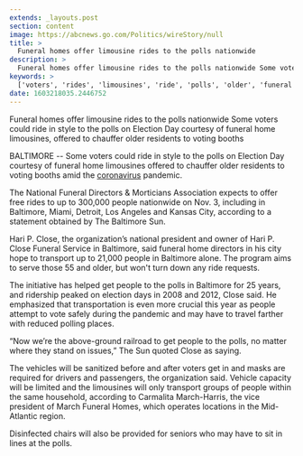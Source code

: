 ```yaml
--- 
extends: _layouts.post 
section: content 
image: https://abcnews.go.com/Politics/wireStory/null 
title: > 
  Funeral homes offer limousine rides to the polls nationwide 
description: > 
  Funeral homes offer limousine rides to the polls nationwide Some voters could ride in style to the polls on Election Day courtesy of funeral home limousines, offered to chauffer older residents to voting boothsBALTIMORE -- Some voters could ride in style to the polls on Election Day courtesy of funeral home limousines offered to chauffer older residents to voting booths amid the coronavirus pandemic.The National Funeral Directors & Morticians Association expects to offer free rides to up to 300,000 people nationwide on Nov. 3, including in Baltimore, Miami, Detroit, Los Angeles and Kansas City, according to a statement obtained by The Baltimore Sun.Hari P. Close, the organization’s national president and owner of Hari P. Close Funeral Service in Baltimore, said funeral home directors in his city hope to transport up to 21,000 people in Baltimore alone.The initiative has helped get people to the polls in Baltimore for 25 years, and ridership peaked on election days in 2008 and 2012, Close said.Disinfected chairs will also be provided for seniors who may have to sit in lines at the polls. 
keywords: > 
  ['voters', 'rides', 'limousines', 'ride', 'polls', 'older', 'funeral', 'election', 'offer', 'limousine', 'voting', 'nationwide', 'homes', 'baltimore', 'close'] 
date: 1603218035.2446752 
--- 
```

<div><p>Funeral homes offer limousine rides to the polls nationwide Some voters could ride in style to the polls on Election Day courtesy of funeral home limousines, offered to chauffer older residents to voting booths</p><p id="_ap_link_coronavirus_Coronavirus_">BALTIMORE -- Some voters could ride in style to the polls on Election Day courtesy of funeral home limousines offered to chauffer older residents to voting booths amid the <a href="https://abcnews.go.com/alerts/Coronavirus" id="_ap_link_coronavirus_Coronavirus_" target="_blank">coronavirus</a> pandemic.</p><p>The National Funeral Directors &amp; Morticians Association expects to offer free rides to up to 300,000 people nationwide on Nov. 3, including in Baltimore, Miami, Detroit, Los Angeles and Kansas City, according to a statement obtained by         The Baltimore Sun.</p><p class="Ad incontentTeads incontentTeads--story ad-slot"></p><p>Hari P. Close, the organization&#8217;s national president and owner of Hari P. Close Funeral Service in Baltimore, said funeral home directors in his city hope to transport up to 21,000 people in Baltimore alone. The program aims to serve those 55 and older, but won't turn down any ride requests.</p><p>The initiative has helped get people to the polls in Baltimore for 25 years, and ridership peaked on election days in 2008 and 2012, Close said. He emphasized that transportation is even more crucial this year as people attempt to vote safely during the pandemic and may have to travel farther with reduced polling places.</p><p>&#8220;Now we&#8217;re the above-ground railroad to get people to the polls, no matter where they stand on issues,&#8221; The Sun quoted Close as saying.</p><p>The vehicles will be sanitized before and after voters get in and masks are required for drivers and passengers, the organization said. Vehicle capacity will be limited and the limousines will only transport groups of people within the same household, according to Carmalita March-Harris, the vice president of March Funeral Homes, which operates locations in the Mid-Atlantic region.</p><p>Disinfected chairs will also be provided for seniors who may have to sit in lines at the polls.</p></div>
